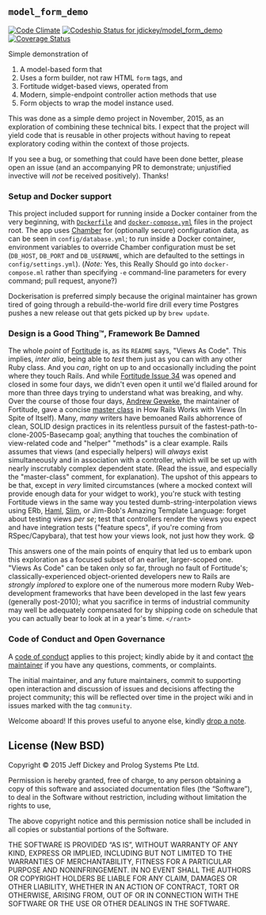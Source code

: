 ## `model_form_demo`

[![Code Climate](https://codeclimate.com/github/jdickey/model_form_demo/badges/gpa.svg)](https://codeclimate.com/github/jdickey/model_form_demo)
[ ![Codeship Status for jdickey/model_form_demo](https://codeship.com/projects/25ac3b60-7bda-0133-3687-5e23d6b78f76/status)](https://codeship.com/projects/119736)
[![Coverage Status](https://coveralls.io/repos/jdickey/model_form_demo/badge.svg?branch=master&service=github)](https://coveralls.io/github/jdickey/model_form_demo?branch=master)

Simple demonstration of

1. A model-based form that
2. Uses a form builder, not raw HTML `form` tags, and
3. Fortitude widget-based views, operated from
4. Modern, simple-endpoint controller action methods that use
5. Form objects to wrap the model instance used.

This was done as a simple demo project in November, 2015, as an exploration of combining these technical bits. I expect that the project will yield code that is reusable in other projects without having to repeat exploratory coding within the context of those projects.

If you see a bug, or something that could have been done better, please open an issue (and an accompanying PR to demonstrate; unjustified invective will *not* be received positively). Thanks!

### Setup and Docker support

This project included support for running inside a Docker container from the very beginning, with [`Dockerfile`](Dockerfile) and [`docker-compose.yml`](docker-compose.yml) files in the project root. The app uses [Chamber](https://github.com/thekompanee/chamber) for (optionally secure) configuration data, as can be seen in `config/database.yml`; to run inside a Docker container, environment variables to override Chamber configuration must be set (`DB_HOST`, `DB_PORT` and `DB_USERNAME`, which are defaulted to the settings in `config/settings.yml`). (*Note:* Yes, this Really Should go into `docker-compose.ml` rather than specifying `-e` command-line parameters for every command; pull request, anyone?)

Dockerisation is preferred simply because the original maintainer has grown tired of going through a rebuild-the-world fire drill every time Postgres pushes a new release out that gets picked up by `brew update`.

### Design is a Good Thing™, Framework Be Damned

​The whole *point* of [Fortitude](https://github.com/ageweke/fortitude) is, as its `README` says, "Views As Code". This implies, *inter alia*, being able to *test* them just as you can with any other Ruby class. And you *can*, right on up to and occasionally including the point where they touch Rails. And while [Fortitude Issue 34](https://github.com/ageweke/fortitude/issues/34) was opened and closed in some four days, we didn't even open it until we'd flailed around for more than three days trying to understand what was breaking, and why. Over the course of those four days, [Andrew Geweke](https://github.com/ageweke), the maintainer of Fortitude, gave a concise [master class](https://github.com/ageweke/fortitude/issues/34#issuecomment-160342506) in How Rails Works with Views (In Spite of Itself). Many, *many* writers have bemoaned Rails abhorrence of clean, SOLID design practices in its relentless pursuit of the fastest-path-to-clone-2005-Basecamp goal; anything that touches the combination of view-related code and "helper" "methods" is a clear example. Rails assumes that views (and especially helpers) will *always* exist simultaneously and in association with a controller, which will be set up with nearly inscrutably complex dependent state. (Read the issue, and especially the "master-class" comment, for explanation). The upshot of this appears to be that, except in *very* limited circumstances (where a mocked context will provide enough data for your widget to work), you're stuck with testing Fortitude views in the same way you tested dumb-string-interpolation views using ERb, [Haml](http://haml.info/), [Slim](http://slim-lang.com/), or Jim-Bob's Amazing Template Language: forget about testing views *per se*; test that controllers render the views you expect and have integration tests ("feature specs", if you're coming from RSpec/Capybara), that test how your views look, not just how they work. :anguished: 

This answers one of the main points of enquiry that led us to embark upon this exploration as a focused subset of an earlier, larger-scoped one. "Views As Code" can be taken only so far, through no fault of Fortitude's; classically-experienced object-oriented developers new to Rails are *strongly implored* to explore one of the numerous more modern Ruby Web-development frameworks that have been developed in the last few years (generally post-2010); what you sacrifice in terms of industrial community may well be adequately compensated for by shipping code on schedule that you can actually bear to look at in a year's time. `</rant>`

### Code of Conduct and Open Governance

A [code of conduct](CODE_OF_CONDUCT.md) applies to this project; kindly abide by it and contact [the maintainer](https://github.com/jdickey) if you have any questions, comments, or complaints.

The initial maintainer, and any future maintainers, commit to supporting open interaction and discussion of issues and decisions affecting the project community; this will be reflected over time in the project wiki and in issues marked with the tag `community`.

Welcome aboard! If this proves useful to anyone else, kindly [drop a note](https://github.com/jdickey).

## License (New BSD)

Copyright © 2015 Jeff Dickey and Prolog Systems Pte Ltd.

Permission is hereby granted, free of charge, to any person obtaining a copy of this software and associated documentation files (the “Software”), to deal in the Software without restriction, including without limitation the rights to use, 

The above copyright notice and this permission notice shall be included in all copies or substantial portions of the Software.

THE SOFTWARE IS PROVIDED “AS IS”, WITHOUT WARRANTY OF ANY KIND, EXPRESS OR IMPLIED, INCLUDING BUT NOT LIMITED TO THE WARRANTIES OF MERCHANTABILITY, FITNESS FOR A PARTICULAR PURPOSE AND NONINFRINGEMENT. IN NO EVENT SHALL THE AUTHORS OR COPYRIGHT HOLDERS BE LIABLE FOR ANY CLAIM, DAMAGES OR OTHER LIABILITY, WHETHER IN AN ACTION OF CONTRACT, TORT OR OTHERWISE, ARISING FROM, OUT OF OR IN CONNECTION WITH THE SOFTWARE OR THE USE OR OTHER DEALINGS IN THE SOFTWARE.